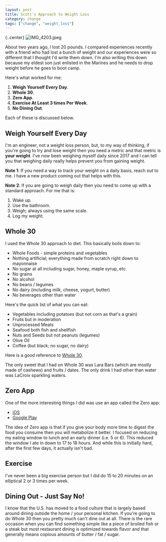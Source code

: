 ```yaml
---
layout: post
title: Scott's Approach to Weight Loss
category: change
tags: ["change", "weight_loss"]
---
```

{:.center}
![IMG_4203.jpeg](/blog/assets/IMG_4203.jpeg)

About two years ago, I lost 20 pounds.  I compared experiences recently with a friend who had lost a bunch of weight and our experiences were so different that I thought I'd write them down.  I'm also writing this down because my eldest son just enlisted in the Marines and he needs to drop weight before he goes to boot camp.

Here's what worked for me:

1. **Weigh Yourself Every Day**.
2. **Whole 30**.
3. **Zero App**.
4. **Exercise At Least 3 times Per Week**.
5. **No Dining Out**.

Each of these is discussed below.

## Weigh Yourself Every Day

I'm an engineer, not a weight loss person, but, to my way of thinking, if you're going to try and lose weight then you need a metric and that metric is **your weight**.  I've now been weighing myself daily since 2017 and I can tell you that weighing daily really helps prevent you from gaining weight.

**Note 1**: If you need a way to track your weight on a daily basis, reach out to me.  I have a new product coming out that helps with this.

**Note 2**: If you are going to weigh daily then you need to come up with a standard approach.  For me that is: 

1. Wake up.
2. Use the bathroom.
3. Weigh; always using the same scale.
4. Log my weight.

## Whole 30

I used the Whole 30 approach to diet.  This basically boils down to:

* Whole Foods - simple proteins and vegetables
* Nothing artificial; everything made from scratch right down to mayonnaise
* No sugar at all including sugar, honey, maple syrup, etc.
* No grains
* No alcohol
* No beans / legumes
* No dairy (including milk, cheese, yogurt, butter)
* No beverages other than water

Here's the quick list of what you can eat:

* Vegetables including potatoes (but not corn as that's a grain)
* Fruits but in moderation
* Unprocessed Meats
* Seafood both fish and shellfish
* Nuts and Seeds but not peanuts (legumes)
* Olive Oil
* Coffee (but black; no sugar, no dairy)

Here is a good reference to [Whole 30](https://www.thekitchn.com/what-you-can-and-cant-eat-on-whole30-239838).

The only sweet that I had on Whole 30 was Lara Bars (which are mostly made of cashews) and fruits / dates.  The only drink I had other than water was LaCroix sparkling waters.

## Zero App

One of the more interesting things I did was use an app called the Zero app:

* [iOS](https://apps.apple.com/us/app/zero-fasting-tracker/id1168348542)
* [Google Play](https://play.google.com/store/apps/details?id=com.zerofasting.zero&hl=en_US)

The idea of Zero app is that if you give your body more time to digest the food you consume then you will metabolize it better.  I focused on reducing my eating window to lunch and an early dinner (i.e. 5 or 6).  This reduced the window I ate in down to 17 to 18 hours.  And while this is initially hard, after the first few days, it actually isn't bad.

## Exercise

I've never been a big exercise person but I did do 15 to 20 minutes on an elliptical 2 or 3 times per week.

## Dining Out - Just Say No!

I know that the U.S. has moved to a food culture that is largely based around dining outside the home / your personal kitchen.  If you're going to do Whole 30 then you pretty much can't dine out at all.  There is the rare occasion when you can find something simple like a piece of broiled fish or a steak but most restaurant dining is optimized towards flavor and that generally means copious amounts of butter / fat / sugar.